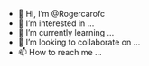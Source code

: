- 👋 Hi, I’m @Rogercarofc
- 👀 I’m interested in ...
- 🌱 I’m currently learning ...
- 💞️ I’m looking to collaborate on ...
- 📫 How to reach me ...

<!---
Rogercarofc/Rogercarofc is a ✨ special ✨ repository because its `README.md` (this file) appears on your GitHub profile.
You can click the Preview link to take a look at your changes.
--->
